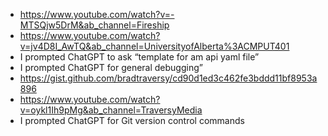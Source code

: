 * https://www.youtube.com/watch?v=-MTSQjw5DrM&ab_channel=Fireship
* https://www.youtube.com/watch?v=jv4D8I_AwTQ&ab_channel=UniversityofAlberta%3ACMPUT401
* I prompted ChatGPT to ask “template for am api yaml file”
* I prompted ChatGPT for general debugging”
* https://gist.github.com/bradtraversy/cd90d1ed3c462fe3bddd11bf8953a896
* https://www.youtube.com/watch?v=oykl1Ih9pMg&ab_channel=TraversyMedia
* I prompted ChatGPT for Git version control commands
